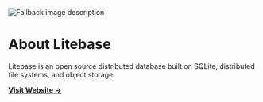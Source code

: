 <picture>
  <source media="(prefers-color-scheme: dark)" srcset="litebase-github-readme-banner-dark.svg">
  <source media="(prefers-color-scheme: light)" srcset="litebase-github-readme-banner.svg">
  <img alt="Fallback image description" src="docs/images/litebase-github-readme-banner.svg">
</picture>


# About Litebase

Litebase is an open source distributed database built on SQLite, distributed file systems, and object storage.


**[Visit Website →](https://litebase.com)**
